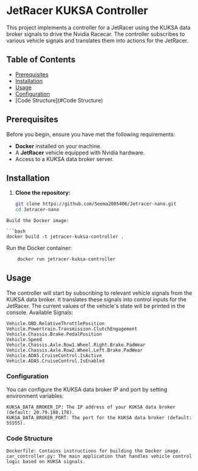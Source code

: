 # JetRacer KUKSA Controller

This project implements a controller for a JetRacer using the KUKSA data broker signals to drive the Nvidia Racecar. The controller subscribes to various vehicle signals and translates them into actions for the JetRacer.

## Table of Contents

- [Prerequisites](#prerequisites)
- [Installation](#installation)
- [Usage](#usage)
- [Configuration](#configuration)
- [Code Structure](#Code Structure)

## Prerequisites

Before you begin, ensure you have met the following requirements:

- **Docker** installed on your machine.
- A **JetRacer** vehicle equipped with Nvidia hardware.
- Access to a KUKSA data broker server.

## Installation

1. **Clone the repository:**

   ```bash
   git clone https://github.com/Seema2005406/Jetracer-nano.git
   cd Jetracer-nano
```
Build the Docker image:

```bash
docker build -t jetracer-kuksa-controller .
```

Run the Docker container:

```bash
    docker run jetracer-kuksa-controller
```

    

## Usage

The controller will start by subscribing to relevant vehicle signals from the KUKSA data broker. It translates these signals into control inputs for the JetRacer. The current values of the vehicle's state will be printed in the console.
Available Signals:

    Vehicle.OBD.RelativeThrottlePosition
    Vehicle.Powertrain.Transmission.ClutchEngagement
    Vehicle.Chassis.Brake.PedalPosition
    Vehicle.Speed
    Vehicle.Chassis.Axle.Row1.Wheel.Right.Brake.PadWear
    Vehicle.Chassis.Axle.Row2.Wheel.Left.Brake.PadWear
    Vehicle.ADAS.CruiseControl.IsActive
    Vehicle.ADAS.CruiseControl.IsEnabled

### Configuration

You can configure the KUKSA data broker IP and port by setting environment variables:

    KUKSA_DATA_BROKER_IP: The IP address of your KUKSA data broker (default: 20.79.188.178).
    KUKSA_DATA_BROKER_PORT: The port for the KUKSA data broker (default: 55555).

### Code Structure

    Dockerfile: Contains instructions for building the Docker image.
    car_controller.py: The main application that handles vehicle control logic based on KUKSA signals.
